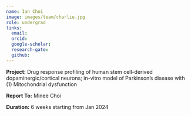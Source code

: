 ```yaml
---
name: Ian Choi
image: images/team/charlie.jpg
role: undergrad
links:
  email:
  orcid:
  google-scholar:
  research-gate:
  github:
---
```


<strong>Project:</strong> Drug response profiling of human stem cell-derived dopaminergic/cortical neurons; in-vitro model of Parkinson’s disease with (1) Mitochondrial dysfunction <br>

<strong>Report To:</strong> Minee Choi <br>

<strong>Duration:</strong> 6 weeks starting from Jan 2024
